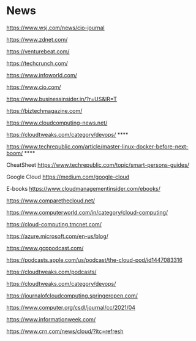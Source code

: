 # News

https://www.wsj.com/news/cio-journal

https://www.zdnet.com/

https://venturebeat.com/

https://techcrunch.com/

https://www.infoworld.com/

https://www.cio.com/

https://www.businessinsider.in/?r=US&IR=T

https://biztechmagazine.com/

https://www.cloudcomputing-news.net/

https://cloudtweaks.com/category/devops/ ****

https://www.techrepublic.com/article/master-linux-docker-before-next-boom/ ****

CheatSheet
https://www.techrepublic.com/topic/smart-persons-guides/  

Google Cloud
https://medium.com/google-cloud

E-books
https://www.cloudmanagementinsider.com/ebooks/

https://www.comparethecloud.net/

https://www.computerworld.com/in/category/cloud-computing/

https://cloud-computing.tmcnet.com/

https://azure.microsoft.com/en-us/blog/

https://www.gcppodcast.com/

https://podcasts.apple.com/us/podcast/the-cloud-pod/id1447083316

https://cloudtweaks.com/podcasts/

https://cloudtweaks.com/category/devops/

https://journalofcloudcomputing.springeropen.com/

https://www.computer.org/csdl/journal/cc/2021/04

https://www.informationweek.com/

https://www.crn.com/news/cloud/?itc=refresh


